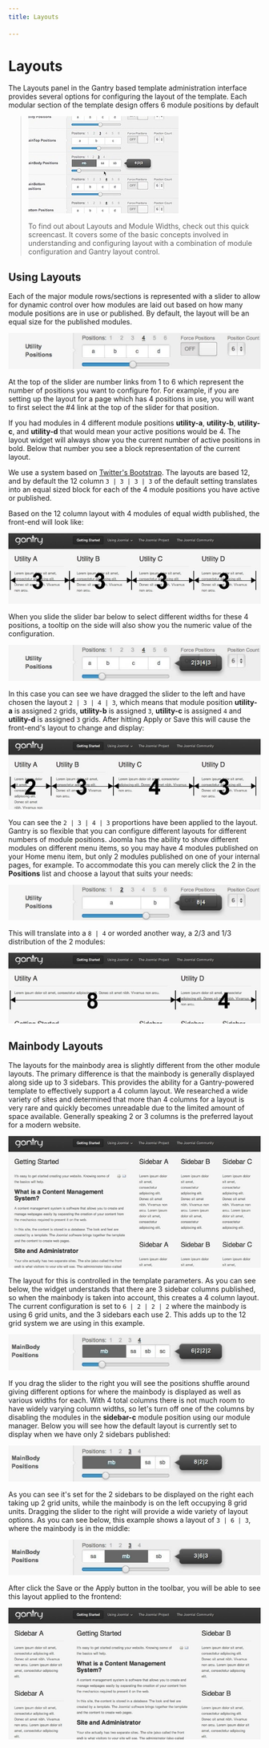 ```yaml
---
title: Layouts

---
```


Layouts
=======
The Layouts panel in the Gantry based template administration interface provides several options for configuring the layout of the template. Each modular section of the template design offers 6 module positions by default

> [![](../assets/g4-module-widths.jpg)](#)
>
> To find out about Layouts and Module Widths, check out this quick screencast. It covers some of the basic concepts involved in understanding and configuring layout with a combination of module configuration and Gantry layout control.


Using Layouts
-------------
Each of the major module rows/sections is represented with a slider to allow for dynamic control over how modules are laid out based on how many module positions are in use or published. By default, the layout will be an equal size for the published modules.

![](assets/layouts-utility1.jpg)

At the top of the slider are number links from 1 to 6 which represent the number of positions you want to configure for. For example, if you are setting up the layout for a page which has 4 positions in use, you will want to first select the #4 link at the top of the slider for that position.

If you had modules in 4 different module positions **utility-a**, **utility-b**, **utility-c**, and **utility-d** that would mean your active positions would be 4. The layout widget will always show you the current number of active positions in bold. Below that number you see a block representation of the current layout.

We use a system based on [Twitter's Bootstrap](http://twitter.github.com/bootstrap/). The layouts are based 12, and by default the 12 column `3 | 3 | 3 | 3` of the default setting translates into an equal sized block for each of the 4 module positions you have active or published.

Based on the 12 column layout with 4 modules of equal width published, the front-end will look like:

![](assets/layouts-utility-example1.jpg)

When you slide the slider bar below to select different widths for these 4 positions, a tooltip on the side will also show you the numeric value of the configuration.

![](assets/layouts-utility2.jpg)

In this case you can see we have dragged the slider to the left and have chosen the layout `2 | 3 | 4 | 3`, which means that module position **utility-a** is assigned `2` grids, **utility-b** is assigned `3`, **utility-c** is assigned `4` and **utility-d** is assigned `3` grids. After hitting Apply or Save this will cause the front-end's layout to change and display:

![](assets/layouts-utility-example2.jpg)

You can see the `2 | 3 | 4 | 3` proportions have been applied to the layout. Gantry is so flexible that you can configure different layouts for different numbers of module positions. Joomla has the ability to show different modules on different menu items, so you may have 4 modules published on your Home menu item, but only 2 modules published on one of your internal pages, for example. To accommodate this you can merely click the 2 in the **Positions** list and choose a layout that suits your needs:

![](assets/layouts-utility3.jpg)

This will translate into a `8 | 4` or worded another way, a 2/3 and 1/3 distribution of the 2 modules:

![](assets/layouts-utility-example3.jpg)


Mainbody Layouts
----------------
The layouts for the mainbody area is slightly different from the other module layouts. The primary difference is that the mainbody is generally displayed along side up to 3 sidebars. This provides the ability for a Gantry-powered template to effectively support a 4 column layout. We researched a wide variety of sites and determined that more than 4 columns for a layout is very rare and quickly becomes unreadable due to the limited amount of space available. Generally speaking 2 or 3 columns is the preferred layout for a modern website.

![](assets/layouts-mb-example1.jpg)

The layout for this is controlled in the template parameters. As you can see below, the widget understands that there are 3 sidebar columns published, so when the mainbody is taken into account, this creates a 4 column layout. The current configuration is set to `6 | 2 | 2 | 2` where the mainbody is using 6 grid units, and the 3 sidebars each use 2. This adds up to the 12 grid system we are using in this example.

![](assets/layouts-mb1.jpg)

If you drag the slider to the right you will see the positions shuffle around giving different options for where the mainbody is displayed as well as various widths for each. With 4 total columns there is not much room to have widely varying column widths, so let's turn off one of the columns by disabling the modules in the **sidebar-c** module position using our module manager. Below you will see how the default layout is currently set to display when we have only 2 sidebars published:

![](assets/layouts-mb2.jpg)

As you can see it's set for the 2 sidebars to be displayed on the right each taking up 2 grid units, while the mainbody is on the left occupying 8 grid units. Dragging the slider to the right will provide a wide variety of layout options. As you can see below, this example shows a layout of `3 | 6 | 3`, where the mainbody is in the middle:

![](assets/layouts-mb3.jpg)

After click the Save or the Apply button in the toolbar, you will be able to see this layout applied to the frontend:

![](assets/layouts-mb-example2.jpg)
